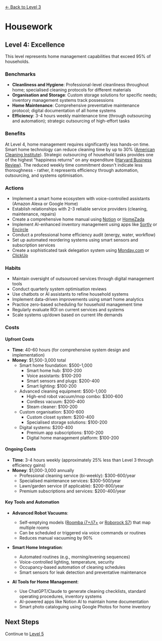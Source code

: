 [← Back to Level 3](level-3)
# Housework
## Level 4: Excellence
This level represents home management capabilities that exceed 95% of households.

### Benchmarks
- **Cleanliness and Hygiene**: Professional-level cleanliness throughout home; specialised cleaning protocols for different materials
- **Organisation and Storage**: Custom storage solutions for specific needs; inventory management systems track possessions
- **Home Maintenance**: Comprehensive preventative maintenance protocol; digital documentation of all home systems
- **Efficiency**: 3-4 hours weekly maintenance time (through outsourcing and automation); strategic outsourcing of high-effort tasks

### Benefits
At Level 4, home management requires significantly less hands-on time. Smart home technology can reduce cleaning time by up to 30% ([American Cleaning Institute](https://www.cleaninginstitute.org/)). Strategic outsourcing of household tasks provides one of the highest "happiness returns" on any expenditure ([Harvard Business Review](https://hbr.org/2017/03/buying-time-promotes-happiness)). The reduced weekly time commitment doesn't indicate less thoroughness - rather, it represents efficiency through automation, outsourcing, and systems optimisation.

### Actions
- Implement a smart home ecosystem with voice-controlled assistants (Amazon Alexa or Google Home)
- Establish relationships with 2-3 reliable service providers (cleaning, maintenance, repairs)
- Create a comprehensive home manual using [Notion](https://www.notion.so) or [HomeZada](https://www.homezada.com/)
- Implement AI-enhanced inventory management using apps like [Sortly](https://www.sortly.com/) or [Encircle](https://encircleapp.com/)
- Conduct a professional home efficiency audit (energy, water, workflow)
- Set up automated reordering systems using smart sensors and subscription services
- Create a sophisticated task delegation system using [Monday.com](https://monday.com/) or [ClickUp](https://clickup.com/)

### Habits
- Maintain oversight of outsourced services through digital management tools
- Conduct quarterly system optimisation reviews
- Use chatbots or AI assistants to refine household systems
- Implement data-driven improvements using smart home analytics
- Practice zero-based scheduling for household management time
- Regularly evaluate ROI on current services and systems
- Scale systems up/down based on current life demands

### Costs
#### Upfront Costs
- **Time**: 40-60 hours (for comprehensive system design and implementation)
- **Money**: $1,500-3,000 total
  - Smart home foundation: $500-1,000
    * Smart home hub: $100-200
    * Voice assistants: $100-200
    * Smart sensors and plugs: $200-400
    * Smart lighting: $100-200
  - Advanced cleaning equipment: $500-1,000
    * High-end robot vacuum/mop combo: $300-600
    * Cordless vacuum: $200-400
    * Steam cleaner: $100-200
  - Custom organisation: $300-600
    * Custom closet system: $200-400
    * Specialised storage solutions: $100-200
  - Digital systems: $200-400
    * Premium app subscriptions: $100-200
    * Digital home management platform: $100-200

#### Ongoing Costs
- **Time**: 3-4 hours weekly (approximately 25% less than Level 3 through efficiency gains)
- **Money**: $1,000-3,000 annually
  - Professional cleaning service (bi-weekly): $300-600/year
  - Specialised maintenance services: $300-500/year
  - Lawn/garden service (if applicable): $200-800/year
  - Premium subscriptions and services: $200-400/year

#### Key Tools and Automation
- **Advanced Robot Vacuums**:
  * Self-emptying models ([Roomba i7+/j7+](https://www.irobot.com/) or [Roborock S7](https://us.roborock.com/)) that map multiple rooms
  * Can be scheduled or triggered via voice commands or routines
  * Reduces manual vacuuming by 90%

- **Smart Home Integration**:
  * Automated routines (e.g., morning/evening sequences)
  * Voice-controlled lighting, temperature, security
  * Occupancy-based automation of cleaning schedules
  * Smart sensors for leak detection and preventative maintenance

- **AI Tools for Home Management**:
  * Use ChatGPT/Claude to generate cleaning checklists, standard operating procedures, inventory systems
  * AI-powered apps like Notion AI to maintain home documentation
  * Smart photo cataloguing using Google Photos for home inventory

## Next Steps
Continue to [Level 5](level-5)
